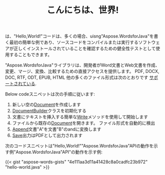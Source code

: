 ﻿---
title: こんにちは、世界!
second_title: Aspose.WordsをJavaに使用する簡単な例
articleTitle: こんにちは、世界!
linktitle: こんにちは世界
description: "Aspose.WordsforJavaを使用して、最初の文書をサポートされている任意の形式で作成、編集、保存して、Javaでそのシンプルさとパワーを体験します。"
type: docs
weight: 20
url: /ja/java/hello-world/
timestamp: 2024-01-27-14-07-04
---

は、"Hello,World!"コードは、多くの場合、uisng"Aspose.WordsforJava"を書く最初の簡単な例であり、ソースコードをコンパイルまたは実行するソフトウェアが正しくインストールされていることを確認するための健全性テストとして使用することもできます。

"Aspose.WordsforJava"ライブラリは、開発者がWord文書とWeb文書を作成、変更、マージ、変換、比較するための直接アクセスを提供します。 PDF, DOCX, DOC, RTF, ODT, EPUB, HTML 他の多くのファイル形式は次のとおりです [サポートされている](/words/java/supported-document-formats/).

Below codeスニペットは次の手順に従います:

1. 新しい空の[Document](https://reference.aspose.com/words/java/com.aspose.words/document/)を作成します
1. [DocumentBuilder](https://reference.aspose.com/words/java/com.aspose.words/documentbuilder/)クラスを初期化する
1. 文書にテキストを挿入する簡単な[Write](https://reference.aspose.com/words/java/com.aspose.words/documentbuilder/#write-java.lang.String)メソッドを使用して開始します
1. ファイルから既存の[Document](https://reference.aspose.com/words/java/com.aspose.words/document/#Document-java.lang.String)を開きます。 ファイル形式を自動的に検出
1. [Append](https://reference.aspose.com/words/java/com.aspose.words/document/#appendDocument-com.aspose.words.Document-int)文書"A"を文書"B"のandに変換します
1. [Save](https://reference.aspose.com/words/java/com.aspose.words/document/#save-java.lang.String)出力はPDFとして出力されます

次のコードスニペットは"Hello,World!""Aspose.WordsforJava"APIの動作を示す例"Aspose.WordsforJava"API"の動作を示す例:

{{< gist "aspose-words-gists" "4e111aa3d11a41428c8a0cadfc23b972" "hello-world.java" >}}
